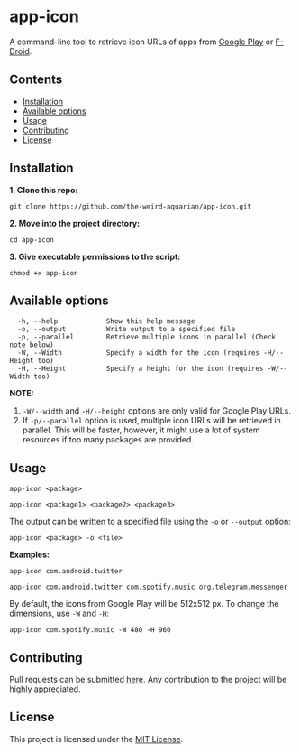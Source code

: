 # app-icon
A command-line tool to retrieve icon URLs of apps from [Google Play](https://play.google.com/) or [F-Droid](https://f-droid.org/en/packages/).



## Contents
- [Installation](#installation)
- [Available options](#available-options)
- [Usage](#usage)
- [Contributing](#contributing)
- [License](#license)



## Installation
**1. Clone this repo:**
```
git clone https://github.com/the-weird-aquarian/app-icon.git
```

**2. Move into the project directory:**
```
cd app-icon
```

**3. Give executable permissions to the script:**
```
chmod +x app-icon
```



## Available options
```
  -h, --help            Show this help message
  -o, --output          Write output to a specified file
  -p, --parallel        Retrieve multiple icons in parallel (Check note below)
  -W, --Width           Specify a width for the icon (requires -H/--Height too)
  -H, --Height          Specify a height for the icon (requires -W/--Width too)
```

**NOTE:** 
1. `-W/--width` and `-H/--height` options are only valid for Google Play URLs.
2. If `-p/--parallel` option is used, multiple icon URLs will be retrieved in parallel.
This will be faster, however, it might use a lot of system resources if too many packages are provided.



## Usage
```
app-icon <package>
```
```
app-icon <package1> <package2> <package3>
```

The output can be written to a specified file using the `-o` or `--output` option:
```
app-icon <package> -o <file>
```

**Examples:**
```
app-icon com.android.twitter
```

```
app-icon com.android.twitter com.spotify.music org.telegram.messenger
```

By default, the icons from Google Play will be 512x512 px. To change the dimensions, use `-W` and `-H`:
```
app-icon com.spotify.music -W 480 -H 960
```



## Contributing
Pull requests can be submitted [here](https://github.com/the-weird-aquarian/app-icon/pulls). Any contribution to the project will be highly appreciated.


## License
This project is licensed under the [MIT License](https://github.com/the-weird-aquarian/app-icon/blob/main/LICENSE).
